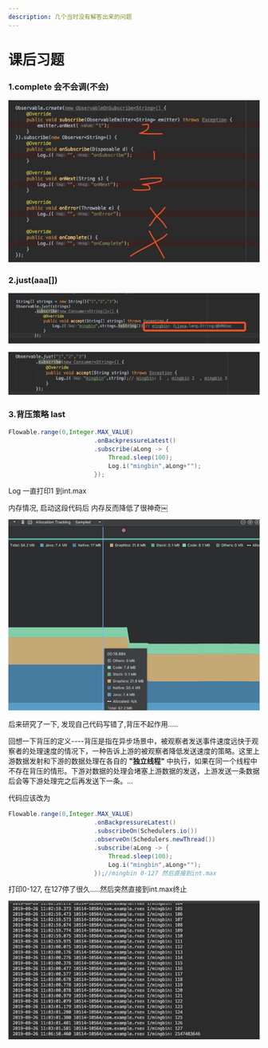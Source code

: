 ```yaml
---
description: 几个当时没有解答出来的问题
---
```


# 课后习题

### 1.complete 会不会调\(不会\)

![](.gitbook/assets/image%20%2812%29.png)

### 2.just\(aaa\[\]\)

![](.gitbook/assets/image%20%281%29.png)

![](.gitbook/assets/image%20%285%29.png)

### 3.背压策略 last

```java
Flowable.range(0,Integer.MAX_VALUE)
                        .onBackpressureLatest()
                        .subscribe(aLong -> {
                            Thread.sleep(100);
                            Log.i("mingbin",aLong+"");
                        });
```

Log 一直打印1 到int.max

内存情况, 启动这段代码后  内存反而降低了很神奇￼

![](.gitbook/assets/image%20%2811%29.png)

后来研究了一下, 发现自己代码写错了,背压不起作用.....

回想一下背压的定义----背压是指在异步场景中，被观察者发送事件速度远快于观察者的处理速度的情况下，一种告诉上游的被观察者降低发送速度的策略。这里上游数据发射和下游的数据处理在各自的 **"独立线程"** 中执行，如果在同一个线程中不存在背压的情形。下游对数据的处理会堵塞上游数据的发送，上游发送一条数据后会等下游处理完之后再发送下一条。...

代码应该改为

```java
Flowable.range(0,Integer.MAX_VALUE)
                        .onBackpressureLatest()
                        .subscribeOn(Schedulers.io())
                        .observeOn(Schedulers.newThread())
                        .subscribe(aLong -> {
                            Thread.sleep(100);
                            Log.i("mingbin",aLong+"");
                        });//mingbin 0-127 然后直接到int.max
```

打印0-127, 在127停了很久.....然后突然直接到int.max终止

![](.gitbook/assets/image.png)

